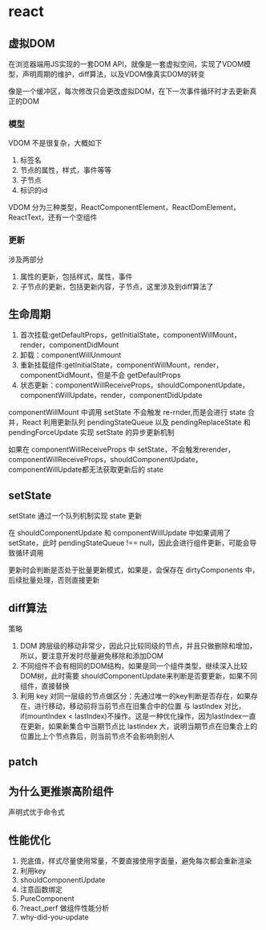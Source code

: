 # react
## 虚拟DOM
在浏览器端用JS实现的一套DOM API，就像是一套虚拟空间，实现了VDOM模型，声明周期的维护，diff算法，以及VDOM像真实DOM的转变

像是一个缓冲区，每次修改只会更改虚拟DOM，在下一次事件循环时才去更新真正的DOM

### 模型
VDOM 不是很复杂，大概如下
1. 标签名
2. 节点的属性，样式，事件等等
3. 子节点
4. 标识的id

VDOM 分为三种类型，ReactComponentElement，ReactDomElement，ReactText，还有一个空组件


### 更新
涉及两部分
1. 属性的更新，包括样式，属性，事件
2. 子节点的更新，包括更新内容，子节点，这里涉及到diff算法了

## 生命周期
1. 首次挂载:getDefaultProps，getInitialState，componentWillMount，render，componentDidMount
2. 卸载：componentWillUnmount
3. 重新挂载组件:getInitialState，componentWillMount，render，componentDidMount，但是不会 getDefaultProps
4. 状态更新：componentWillReceiveProps，shouldComponentUpdate，componentWillUpdate，render，componentDidUpdate

componentWillMount 中调用 setState 不会触发 re-rnder,而是会进行 state 合并，React 利用更新队列 pendingStateQueue 以及 pendingReplaceState 和 pendingForceUpdate 实现 setState 的异步更新机制

如果在 componentWillReceiveProps 中 setState，不会触发rerender，componentWillReceiveProps，shouldComponentUpdate，componentWillUpdate都无法获取更新后的 state

## setState
setState 通过一个队列机制实现 state 更新

在 shouldComponentUpdate 和 componentWillUpdate 中如果调用了 setState，此时 pendingStateQueue !== null，因此会进行组件更新，可能会导致循环调用

更新时会判断是否处于批量更新模式，如果是，会保存在 dirtyComponents 中，后续批量处理，否则直接更新

## diff算法
策略
1. DOM 跨层级的移动非常少，因此只比较同级的节点，并且只做删除和增加，所以，要注意开发时尽量避免移除和添加DOM
2. 不同组件不会有相同的DOM结构，如果是同一个组件类型，继续深入比较DOM树，此时需要 shouldComponentUpdate来判断是否要更新，如果不同组件，直接替换
3. 利用 key 对同一层级的节点做区分：先通过唯一的key判断是否存在，如果存在，进行移动，移动前将当前节点在旧集合中的位置 与 lastIndex 对比，if(mountIndex < lastIndex)不操作。这是一种优化操作，因为lastIndex一直在更新，如果新集合中当期节点比 lastIndex 大，说明当期节点在旧集合上的位置比上个节点靠后，则当前节点不会影响到别人

## patch

## 为什么更推崇高阶组件
声明式优于命令式

## 性能优化
1. 兜底值，样式尽量使用常量，不要直接使用字面量，避免每次都会重新渲染
2. 利用key
3. shouldComponentUpdate
4. 注意函数绑定
5. PureComponent
6. ?react_perf 做组件性能分析
7. why-did-you-update


